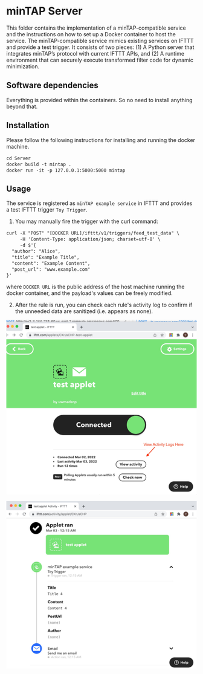 
# minTAP Server
This folder contains the implementation of a minTAP-compatible service and the instructions on how to set up a Docker container to host the service. The minTAP-compatible service mimics existing services on IFTTT and provide a test trigger. It consists of two pieces: (1) A Python server that integrates minTAP’s protocol with current IFTTT APIs, and (2) A runtime environment that can securely execute transformed filter code for dynamic minimization.


## Software dependencies
Everything is provided within the containers. So no need to install anything beyond that. 

##  Installation
Please follow the following instructions for installing and running the docker machine.

```
cd Server
docker build -t mintap .
docker run -it -p 127.0.0.1:5000:5000 mintap
```

## Usage

The service is registered as `minTAP example service` in IFTTT and provides a test IFTTT trigger `Toy Trigger`. 

1. You may manually fire the trigger with the curl command:

```
curl -X "POST" "[DOCKER URL]/ifttt/v1/triggers/feed_test_data" \
     -H 'Content-Type: application/json; charset=utf-8' \
     -d $'{
  "author": "Alice",
  "title": "Example Title",
  "content": "Example Content",
  "post_url": "www.example.com"
}'
```
where `DOCKER URL` is the public address of the host machine running the docker container, and the payload's values can be freely modified.

2. After the rule is run, you can check each rule's activity log to confirm if the unneeded data are sanitized (i.e. appears as none).

![alt text](https://raw.githubusercontent.com/EarlMadSec/minTAP/master/screenshot_0.jpg)

![alt text](https://raw.githubusercontent.com/EarlMadSec/minTAP/master/screenshot_1.jpg)